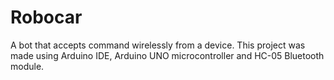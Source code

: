 # Robocar
A bot that accepts command wirelessly from a device. This project was made using Arduino IDE, Arduino UNO microcontroller and HC-05 Bluetooth module.
